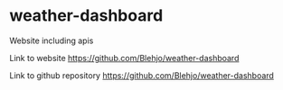 # weather-dashboard
Website including apis

Link to website
https://github.com/Blehjo/weather-dashboard

Link to github repository
https://github.com/Blehjo/weather-dashboard

